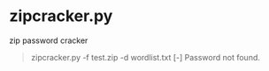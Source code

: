 # zipcracker.py
zip password cracker

> zipcracker.py -f test.zip -d wordlist.txt
> [-] Password not found.
